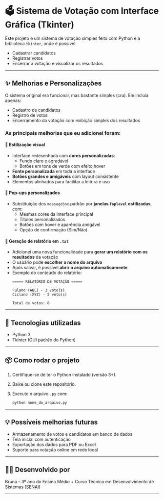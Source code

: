 # 🗳️ Sistema de Votação com Interface Gráfica (Tkinter)

Este projeto é um sistema de votação simples feito com Python e a biblioteca `tkinter`, onde é possível:

- Cadastrar candidatos
- Registrar votos
- Encerrar a votação e visualizar os resultados

---

## ✨ Melhorias e Personalizações

O sistema original era funcional, mas bastante simples (cru). Ele incluía apenas:

- Cadastro de candidatos
- Registro de votos
- Encerramento da votação com exibição simples dos resultados

### As principais melhorias que **eu adicionei** foram:

#### 🎨 Estilização visual
- Interface redesenhada com **cores personalizadas**:
  - Fundo claro e agradável
  - Botões em tons de verde com efeito hover
- **Fonte personalizada** em toda a interface
- **Botões grandes e amigáveis** com layout consistente
- Elementos alinhados para facilitar a leitura e uso

#### 💬 Pop-ups personalizados
- Substituição dos `messagebox` padrão por **janelas `Toplevel` estilizadas**, com:
  - Mesmas cores da interface principal
  - Títulos personalizados
  - Botões com hover e aparência amigável
  - Opção de confirmação (Sim/Não)

#### 📄 Geração de relatório em `.txt`
- Adicionei uma nova funcionalidade para **gerar um relatório com os resultados** da votação
- O usuário pode **escolher o nome do arquivo**
- Após salvar, é possível **abrir o arquivo automaticamente**
- Exemplo do conteúdo do relatório:
  ```
  ===== RELATÓRIO DE VOTAÇÃO =====

  Fulano (ABC) - 3 voto(s)
  Ciclano (XYZ) - 5 voto(s)

  Total de votos: 8
  ```

---

## 🧠 Tecnologias utilizadas

- Python 3
- Tkinter (GUI padrão do Python)

---

## 📦 Como rodar o projeto

1. Certifique-se de ter o Python instalado (versão 3+).
2. Baixe ou clone este repositório.
3. Execute o arquivo `.py` com:

   ```
   python nome_do_arquivo.py
   ```

---

## 💡 Possíveis melhorias futuras

- Armazenamento de votos e candidatos em banco de dados
- Tela inicial com autenticação
- Exportação dos dados para PDF ou Excel
- Suporte para votação online em rede local

---

## 👩‍💻 Desenvolvido por

Bruna – 3º ano do Ensino Médio + Curso Técnico em Desenvolvimento de Sistemas (SENAI)

---
